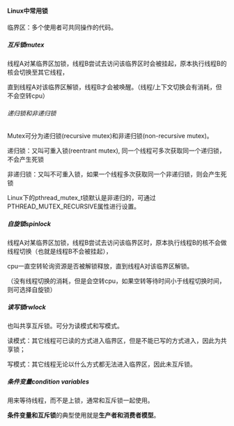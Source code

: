 #### Linux中常用锁

临界区：多个使用者可共同操作的代码。

##### 互斥锁mutex

线程A对某临界区加锁，线程B尝试去访问该临界区时会被挂起，原本执行线程B的核会切换至其它线程，

直到线程A对该临界区解锁，线程B才会被唤醒。（线程/上下文切换会有消耗，但不会空转cpu）

###### 递归锁和非递归锁

Mutex可分为递归锁(recursive mutex)和非递归锁(non-recursive mutex)。

递归锁：又叫可重入锁(reentrant mutex), 同一个线程可多次获取同一个递归锁，不会产生死锁

非递归锁：又叫不可重入锁，如果一个线程多次获取同一个非递归锁，则会产生死锁

Linux下的pthread_mutex_t锁默认是非递归的，可通过PTHREAD_MUTEX_RECURSIVE属性进行设置。

##### 自旋锁spinlock

线程A对某临界区加锁，线程B尝试去访问该临界区时，原本执行线程B的核不会做线程切换（也就是线程B不会被挂起），

cpu一直空转轮询资源是否被解锁释放，直到线程A对该临界区解锁。

（没有线程切换的消耗，但是会空转cpu，如果空转等待时间小于线程切换时间，则可选择自旋锁）

##### 读写锁rwlock

也叫共享互斥锁。可分为读模式和写模式。

读模式：其它线程可已读的方式进入临界区，但是不能已写的方式进入，因此为共享锁；

写模式：其它线程无论以什么方式都无法进入临界区，因此未互斥锁。

##### 条件变量condition variables

用来等待线程，而不是上锁，通常和互斥锁一起使用。

**条件变量和互斥锁**的典型使用就是**生产者和消费者模型**。

